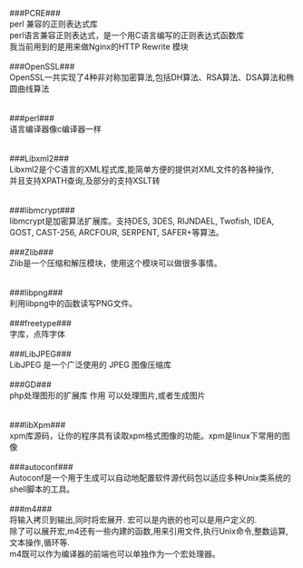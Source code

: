 ###PCRE###<br />
perl 兼容的正则表达式库<br />
perl语言兼容正则表达式，是一个用C语言编写的正则表达式函数库<br />
我当前用到的是用来做Nginx的HTTP Rewrite 模块<br />
<br />
###OpenSSL###<br />
OpenSSL一共实现了4种非对称加密算法,包括DH算法、RSA算法、DSA算法和椭圆曲线算法<br />
<br />
<br />
###perl###<br />
语言编译器像c编译器一样<br />
<br />
<br />
###Libxml2###<br />
Libxml2是个C语言的XML程式库,能简单方便的提供对XML文件的各种操作,<br />
并且支持XPATH查询,及部分的支持XSLT转<br />
<br />
<br />
###libmcrypt###<br />
libmcrypt是加密算法扩展库。支持DES, 3DES, RIJNDAEL, Twofish, IDEA, GOST, CAST-256, ARCFOUR, SERPENT, SAFER+等算法。<br />
<br />
###Zlib###<br />
Zlib是一个压缩和解压模块，使用这个模块可以做很多事情。<br />
<br />
<br />
###libpng###<br />
利用libpng中的函数读写PNG文件。<br />
<br />
###freetype###<br />
字库，点阵字体<br />
<br />
###LibJPEG###<br />
LibJPEG 是一个广泛使用的 JPEG 图像压缩库<br />
<br />
###GD###<br />
php处理图形的扩展库 作用 可以处理图片,或者生成图片<br />
<br />
<br />
###libXpm###<br />
xpm库源码，让你的程序具有读取xpm格式图像的功能。xpm是linux下常用的图像<br />
<br />
###autoconf###<br />
Autoconf是一个用于生成可以自动地配置软件源代码包以适应多种Unix类系统的shell脚本的工具。<br />
<br />
###m4###<br />
将输入拷贝到输出,同时将宏展开. 宏可以是内嵌的也可以是用户定义的.&nbsp;<br />
除了可以展开宏,m4还有一些内建的函数,用来引用文件,执行Unix命令,整数运算,文本操作,循环等.<br />
m4既可以作为编译器的前端也可以单独作为一个宏处理器。<br />
<div style="white-space:nowrap;">
	<br />
</div>